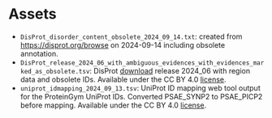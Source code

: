 # Assets

- `DisProt_disorder_content_obsolete_2024_09_14.txt`: created from https://disprot.org/browse on 2024-09-14 including obsolete annotation.
- `DisProt_release_2024_06_with_ambiguous_evidences_with_evidences_marked_as_obsolete.tsv`: DisProt [download](https://disprot.org/download) release 2024_06 with region data and obsolete IDs. Available under the CC BY 4.0 [license](https://disprot.org/about).
- `uniprot_idmapping_2024_09_13.tsv`: UniProt ID mapping web tool output for the ProteinGym UniProt IDs. Converted PSAE_SYNP2 to PSAE_PICP2 before mapping. Available under the CC BY 4.0 [license](https://www.uniprot.org/help/license).
